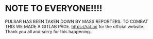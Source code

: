 # NOTE TO EVERYONE!!!!

PULSAR HAS BEEN TAKEN DOWN BY MASS REPORTERS. TO COMBAT THIS WE MADE A GITLAB PAGE. https://rat.ad for the official website. Thank you all and sorry for this happening.
